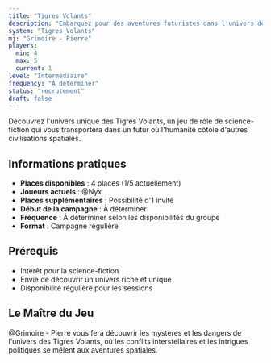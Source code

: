 ```yaml
---
title: "Tigres Volants"
description: "Embarquez pour des aventures futuristes dans l'univers des Tigres Volants !"
system: "Tigres Volants"
mj: "Grimoire - Pierre"
players:
  min: 4
  max: 5
  current: 1
level: "Intermédiaire"
frequency: "À déterminer"
status: "recrutement"
draft: false
---
```


Découvrez l'univers unique des Tigres Volants, un jeu de rôle de science-fiction qui vous transportera dans un futur où l'humanité côtoie d'autres civilisations spatiales.

## Informations pratiques

- **Places disponibles** : 4 places (1/5 actuellement)
- **Joueurs actuels** : @Nyx
- **Places supplémentaires** : Possibilité d'1 invité
- **Début de la campagne** : À déterminer
- **Fréquence** : À déterminer selon les disponibilités du groupe
- **Format** : Campagne régulière

## Prérequis

- Intérêt pour la science-fiction
- Envie de découvrir un univers riche et unique
- Disponibilité régulière pour les sessions

## Le Maître du Jeu

@Grimoire - Pierre vous fera découvrir les mystères et les dangers de l'univers des Tigres Volants, où les conflits interstellaires et les intrigues politiques se mêlent aux aventures spatiales.
